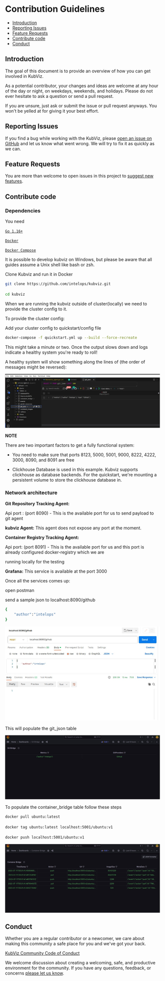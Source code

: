 # Contribution Guidelines

- [Introduction](#introduction)
- [Reporting Issues](#reporting-issues)
- [Feature Requests](#feature-requests)
- [Contribute code](#contribute-code)
- [Conduct](#conduct)


## Introduction

The goal of this document is to provide an overview of how you can get involved in KubViz.

As a potential contributor, your changes and ideas are welcome at any hour of the day or night, on weekdays, weekends, and holidays. Please do not ever hesitate to ask a question or send a pull request.

If you are unsure, just ask or submit the issue or pull request anyways. You won't be yelled at for giving it your best effort.

## Reporting Issues

If you find a bug while working with the KubViz, please [open an issue on GitHub](https://github.com/intelops/kubviz/issues) and let us know what went wrong. We will try to fix it as quickly as we can.

## Feature Requests

You are more than welcome to open issues in this project to [suggest new features](https://github.com/intelops/kubviz/issues).


## Contribute code

### Dependencies

You need 

<a href="https://go.dev/doc/install" target="_blank">`Go 1.16+`</a>

<a href="https://docs.docker.com/engine/install/" target="_blank">`Docker`</a>

<a href="https://docs.docker.com/compose/install/standalone/" target="_blank">`Docker Compose`</a>

It is possible to develop kubviz on Windows, but please be aware that all guides assume a Unix shell like bash or zsh.

Clone Kubviz and run it in Docker

```bash
git clone https://github.com/intelops/kubviz.git

cd kubviz
```

When we are running the kubviz outside of cluster(locally) we need to provide the cluster config to it.

To provide the cluster config:

Add your cluster config to quickstart/config file

```bash
docker-compose -f quickstart.yml up --build --force-recreate
```

This might take a minute or two. Once the output slows down and logs indicate a healthy system you're ready to roll!

A healthy system will show something along the lines of (the order of messages might be reversed):

![output](.readme_assets/output.jpeg)

**NOTE**

There are two important factors to get a fully functional system:

* You need to make sure that ports 8123, 5000, 5001, 9000, 8222, 4222, 3000, 8090, and 8091 are free

* Clickhouse Database is used in this example. Kubviz supports clickhouse as database backends. For the quickstart, we're mounting a persistent volume to store the clickhouse database in.

### Network architecture

**Git Repository Tracking Agent:**

Api port : (port 8090) - This is the available port for us to send payload to git agent

**kubviz Agent:** This agent does not expose any port at the moment.

**Container Registry Tracking Agent:**

Api port: (port 8091) - This is the available port for us and this port is already configured docker-registry which we are 

running locally for the testing

**Grafana:**
This service is available at the port 3000

Once all the services comes up:

open postman

send a sample json to localhost:8090/github

```bash
{
    "author":"intelops"
}
```
![postman](.readme_assets/postman.jpeg)

This will populate the git_json table

![dashboard_output](.readme_assets/dashboardoutput.jpeg)

To populate the container_bridge table follow these steps

```bash
docker pull ubuntu:latest

docker tag ubuntu:latest localhost:5001/ubuntu:v1

docker push localhost:5001/ubuntu:v1
```

![git_bridge](.readme_assets/gitbridge.jpeg)

## Conduct

Whether you are a regular contributor or a newcomer, we care about making this
community a safe place for you and we've got your back.

[KubViz Community Code of Conduct](https://github.com/intelops/kubviz/blob/main/CODE_OF_CONDUCT.md)

We welcome discussion about creating a welcoming, safe, and productive
environment for the community. If you have any questions, feedback, or concerns
[please let us know](https://intelops.ai/).